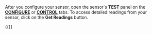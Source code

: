 After you configure your sensor, open the sensor's **TEST** panel on the [**CONFIGURE**](/configure/) or [**CONTROL**](/fleet/control/) tabs.
To access detailed readings from your sensor, click on the **Get Readings** button.

{{<imgproc src="/components/sensor/sensor-control-tab.png" declaredimensions=true alt="The sensor component in the test panel" resize="800x" style="width:500px" class="imgzoom">}}
